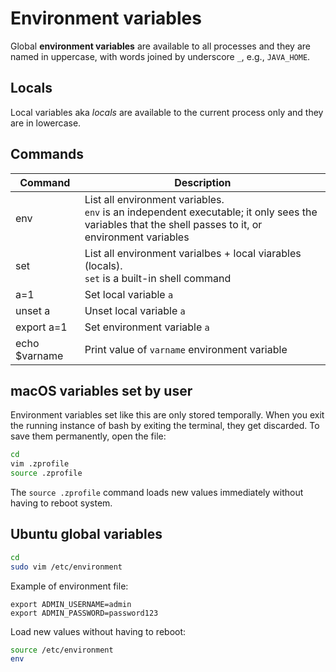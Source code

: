 # Environment variables

Global **environment variables** are available to all processes and they are named in uppercase, with words joined by underscore `_`, e.g., `JAVA_HOME`.

## Locals

Local variables aka *locals* are available to the current process only and they are in lowercase.

## Commands

| Command       | Description                                                                                                                                              |
| ------------- | -------------------------------------------------------------------------------------------------------------------------------------------------------- |
| env           | List all environment variables. <br>`env` is an independent executable; it only sees the variables that the shell passes to it, or environment variables |
| set           | List all environment varialbes + local viarables (locals). <br>`set` is a built-in shell command                                                         |
| a=1           | Set local variable `a`                                                                                                                                   |
| unset a       | Unset local variable `a`                                                                                                                                 |
| export a=1    | Set environment variable `a`                                                                                                                             |
| echo $varname | Print value of `varname` environment variable                                                                                                            |

## macOS variables set by user

Environment variables set like this are only stored temporally. When you exit the running instance of bash by exiting the terminal, they get discarded. To save them permanently, open the file:

```bash
cd
vim .zprofile
source .zprofile
```

The `source .zprofile` command loads new values immediately without having to reboot system.

## Ubuntu global variables

```bash
cd
sudo vim /etc/environment
```

Example of environment file:

```text
export ADMIN_USERNAME=admin
export ADMIN_PASSWORD=password123
```

Load new values without having to reboot:

```bash
source /etc/environment
env
```
